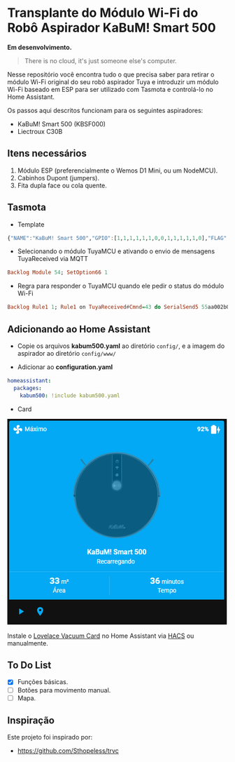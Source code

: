 # Transplante do Módulo Wi-Fi do Robô Aspirador KaBuM! Smart 500

**Em desenvolvimento.**
> There is no cloud, it's just someone else's computer.

Nesse repositório você encontra tudo o que precisa saber para retirar o módulo Wi-Fi original do seu robô aspirador Tuya e introduzir um módulo Wi-Fi baseado em ESP para ser utilizado com Tasmota e controlá-lo no Home Assistant.

Os passos aqui descritos funcionam para os seguintes aspiradores:
- KaBuM! Smart 500 (KBSF000)
- Liectroux C30B

## Itens necessários
1. Módulo ESP (preferencialmente o Wemos D1 Mini, ou um NodeMCU).
2. Cabinhos Dupont (jumpers).
3. Fita dupla face ou cola quente.

## Tasmota
- Template
```haskell
{"NAME":"KaBuM! Smart 500","GPIO":[1,1,1,1,1,1,0,0,1,1,1,1,1,0],"FLAG":0,"BASE":54}
```

- Selecionando o módulo TuyaMCU e ativando o envio de mensagens TuyaReceived via MQTT
```haskell
Backlog Module 54; SetOption66 1
```

- Regra para responder o TuyaMCU quando ele pedir o status do módulo Wi-Fi
```haskell
Backlog Rule1 1; Rule1 on TuyaReceived#Cmnd=43 do SerialSend5 55aa002b0001042f endon
```

## Adicionando ao Home Assistant

- Copie os arquivos **kabum500.yaml** ao diretório `config/`, e a imagem do aspirador ao diretório `config/www/`

- Adicionar ao **configuration.yaml**
```yaml
homeassistant:
  packages:
    kabum500: !include kabum500.yaml
```
- Card

![Alt](exemplo.png)

Instale o [Lovelace Vacuum Card](https://github.com/denysdovhan/vacuum-card) no Home Assistant via [HACS](https://hacs.xyz/) ou manualmente.

## To Do List
- [x] Funções básicas.
- [ ] Botões para movimento manual.
- [ ] Mapa.

## Inspiração
Este projeto foi inspirado por:
- https://github.com/Sthopeless/trvc